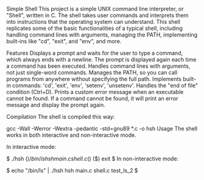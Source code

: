 Simple Shell
This project is a simple UNIX command line interpreter, or "Shell", written in C. The shell takes user commands and interprets them into instructions that the operating system can understand. This shell replicates some of the basic functionalities of a typical shell, including handling command lines with arguments, managing the PATH, implementing built-ins like "cd", "exit", and "env", and more.

Features
Displays a prompt and waits for the user to type a command, which always ends with a newline.
The prompt is displayed again each time a command has been executed.
Handles command lines with arguments, not just single-word commands.
Manages the PATH, so you can call programs from anywhere without specifying the full path.
Implements built-in commands: 'cd', 'exit', 'env', 'setenv', 'unsetenv'.
Handles the "end of file" condition (Ctrl+D).
Prints a custom error message when an executable cannot be found.
If a command cannot be found, it will print an error message and display the prompt again.


Compilation
The shell is compiled this way:

gcc -Wall -Werror -Wextra -pedantic -std=gnu89 *.c -o hsh
Usage
The shell works in both interactive and non-interactive mode.

In interactive mode:

$ ./hsh
($) /bin/ls
hsh main.c shell.c
($)
($) exit
$
In non-interactive mode:

$ echo "/bin/ls" | ./hsh
hsh main.c shell.c test_ls_2
$


